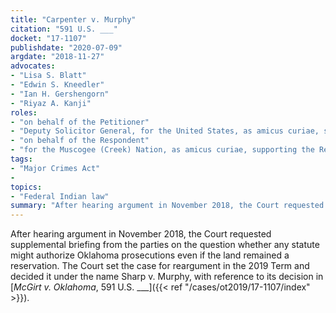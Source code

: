 ```yaml
---
title: "Carpenter v. Murphy"
citation: "591 U.S. ___"
docket: "17-1107"
publishdate: "2020-07-09"
argdate: "2018-11-27"
advocates:
- "Lisa S. Blatt"
- "Edwin S. Kneedler"
- "Ian H. Gershengorn"
- "Riyaz A. Kanji"
roles:
- "on behalf of the Petitioner"
- "Deputy Solicitor General, for the United States, as amicus curiae, supporting the Petitioner"
- "on behalf of the Respondent"
- "for the Muscogee (Creek) Nation, as amicus curiae, supporting the Respondent"
tags:
- "Major Crimes Act"
- 
topics:
- "Federal Indian law"
summary: "After hearing argument in November 2018, the Court requested supplemental briefing from the parties on the question whether any statute might authorize Oklahoma prosecutions even if the land remained a reservation. The Court set the case for reargument in the 2019 Term and decided it under the name Sharp v. Murphy, with reference to its decision in McGirt v. Oklahoma."
---
```

After hearing argument in November 2018, the Court requested supplemental briefing from the parties on the question whether any statute might authorize Oklahoma prosecutions even if the land remained a reservation. The Court set the case for reargument in the 2019 Term and decided it under the name Sharp v. Murphy, with reference to its decision in [*McGirt v. Oklahoma*, 591 U.S. ___]({{< ref "/cases/ot2019/17-1107/index" >}}).